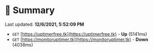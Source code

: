 # 📖 Summary
Last updated: **12/6/2021, 5:52:09 PM**

- `GET` [https://uptimerfree.tk](https://uptimerfree.tk) - **Up** (5141ms)
- `GET` [https://monitoruptimer.tk](https://monitoruptimer.tk) - **Down** (4038ms)

